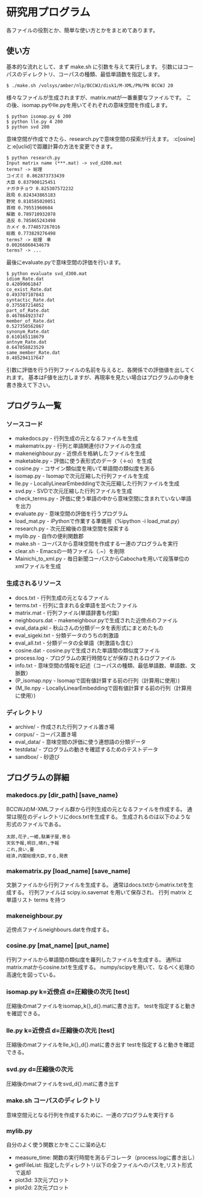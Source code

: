 # 研究用プログラム
各ファイルの役割とか、簡単な使い方とかをまとめてあります。

## 使い方
基本的な流れとして、まず make.sh に引数を与えて実行します。
引数にはコーパスのディレクトリ、コーパスの種類、最低単語数を指定します。
```
$ ./make.sh /volsys/amber/nlp/BCCWJ/disk1/M-XML/PN/PN BCCWJ 20
```

様々なファイルが生成されますが、matrix.matが一番重要なファイルです。
この後、isomap.pyやlle.pyを用いてそれぞれの意味空間を作成します。
```
$ python isomap.py 6 200
$ python lle.py 4 200
$ python svd 200
```

意味空間が作成できたら、research.pyで意味空間の探索が行えます。
:c[osine]と:e[uclid]で距離計算の方法を変更できます。
```
$ python research.py
Input matrix name (***.mat) -> svd_d200.mat
terms? -> 総理
コイズミ 0.862873733439
大臣 0.837900125451
ナガタチョウ 0.825307572232
政局 0.824343865183
野党 0.818585020051
首相 0.79551960604
解散 0.789710932078
造反 0.785865243498
カメイ 0.774857267016
総裁 0.773829276498
terms? -> 総理　車
0.00266860434679
terms? -> ...
```

最後にevaluate.pyで意味空間の評価を行います。
```
$ python evaluate svd_d300.mat
idiom_Rate.dat
0.42099061847
co_exist_Rate.dat
0.493707107843
syntactic_Rate.dat
0.375587214052
part_of_Rate.dat
0.467864923747
member_of_Rate.dat
0.527350562867
synonym_Rate.dat
0.610165118679
antnym_Rate.dat
0.647058823529
same_member_Rate.dat
0.485294117647
```

引数に評価を行う行列ファイルの名前を与えると、各関係での評価値を出してくれます。
基本はF値を出力しますが、再現率を見たい場合はプログラムの中身を書き換えて下さい。

## プログラム一覧

### ソースコード
* makedocs.py	- 行列生成の元となるファイルを生成
* makematrix.py	- 行列と単語関連付けファイルの生成
* makeneighbour.py	- 近傍点を格納したファイルを生成
* maketable.py		- 評価に使う表形式のデータ（＋α）を生成
* cosine.py     - コサイン類似度を用いて単語間の類似度を測る
* isomap.py	- Isomapで次元圧縮した行列ファイルを生成
* lle.py	- LocallyLinearEmbeddingで次元圧縮した行列ファイルを生成
* svd.py	- SVDで次元圧縮した行列ファイルを生成
* check_terms.py  - 評価に使う単語の中から意味空間に含まれていない単語を出力
* evaluate.py	- 意味空間の評価を行うプログラム
* load_mat.py	- iPythonで作業する準備用（%ipython -i load_mat.py）
* research.py	- 次元圧縮後の意味空間を探索する
* mylib.py	- 自作の便利関数郡
* make.sh	- コーパスから意味空間を作成する一連のプログラムを実行
* clear.sh	- Emacsの一時ファイル（.~）を削除
* Mainichi_to_xml.py	- 毎日新聞コーパスからCabochaを用いて段落単位のxmlファイルを生成

### 生成されるリソース
* docs.txt	- 行列生成の元となるファイル
* terms.txt	- 行列に含まれる全単語を並べたファイル
* matrix.mat	- 行列ファイル(単語辞書も付属)
* neighbours.dat  - makeneighbour.pyで生成された近傍点のファイル
* eval_data.pkl	  - 秋山さんの分類データを表形式にまとめたもの
* eval_sigeki.txt - 分類データのうちの刺激語
* eval_all.txt	  - 分類データの全単語（刺激語も含む）
* cosine.dat	  - cosine.pyで生成された単語間の類似度ファイル
* process.log	  - プログラムの実行時間などが保存されるログファイル
* info.txt	  - 意味空間の情報を記述（コーパスの種類、最低単語数、単語数、文脈数）
* (P_isomap.npy	  - Isomapで固有値計算する前の行列（計算用に使用）)
* (M_lle.npy	  - LocallyLinearEmbeddingで固有値計算する前の行列（計算用に使用）)

### ディレクトリ
* archive/	- 作成された行列ファイル置き場
* corpus/	- コーパス置き場
* eval_data/	- 意味空間の評価に使う連想語の分類データ
* testdata/	- プログラムの動きを確認するためのテストデータ
* sandbox/	- 砂遊び


## プログラムの詳細
### makedocs.py [dir_path] [save_name}

BCCWJのM-XMLファイル群から行列生成の元となるファイルを作成する。
通常は現在のディレクトリにdocs.txtを生成する。
生成されるのは以下のような形式のファイルである。

```
太郎,花子,一緒,駄菓子屋,寄る
天気予報,明日,晴れ,予報
これ,良い,壷
経済,内閣総理大臣,する,発表
```

### makematrix.py [load_name] [save_name]

文脈ファイルから行列ファイルを生成する。
通常はdocs.txtからmatrix.txtを生成する。
行列ファイルは scipy.io.savemat を用いて保存され、
行列 matrix と単語リスト terms を持つ

### makeneighbour.py

近傍点ファイルneighbours.datを作成する。

### cosine.py [mat_name] [put_name]

行列ファイルから単語間の類似度を羅列したファイルを生成する。
通所はmatrix.matからcosine.txtを生成する。
numpy/scipyを用いて、なるべく処理の高速化を図っている。

### isomap.py k=近傍点 d=圧縮後の次元 [test]

圧縮後のmatファイルをisomap_k{}_d{}.matに書き出す。
testを指定すると動きを確認できる。

### lle.py k=近傍点 d=圧縮後の次元 [test]

圧縮後のmatファイルをlle_k{}_d{}.matに書き出す
testを指定すると動きを確認できる。

### svd.py d=圧縮後の次元
圧縮後のmatファイルをsvd_d{}.matに書き出す

### make.sh コーパスのディレクトリ
意味空間元となる行列を作成するために、一連のプログラムを実行する

### mylib.py

自分のよく使う関数とかをここに溜め込む
* measure_time: 関数の実行時間を測るデコレータ（process.logに書き出し）
* getFileList: 指定したディレクトリ以下の全ファイルへのパスを,リスト形式で返却
* plot3d: 3次元プロット
* plot2d: 2次元プロット